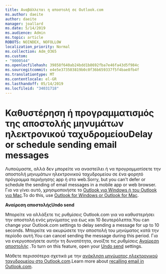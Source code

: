 ```yaml
---
title: Αναβάλλεται η αποστολή σε Outlook.com
ms.author: daeite
author: daeite
manager: joallard
ms.date: 5/14/2019
ms.audience: Admin
ms.topic: article
ROBOTS: NOINDEX, NOFOLLOW
localization_priority: Normal
ms.collection: Adm_O365
ms.custom:
- "9000544"
ms.openlocfilehash: 39858f640ab24bdd1b8692fba7e46fa43d5f984c
ms.sourcegitcommit: e4e5e373503819b0c0f36b659337f5f4bae8fb4f
ms.translationtype: MT
ms.contentlocale: el-GR
ms.lasthandoff: 05/14/2019
ms.locfileid: "34031718"
---
```

# <a name="delay-or-schedule-sending-email-messages"></a><span data-ttu-id="a14af-102">Καθυστέρηση ή προγραμματισμός της αποστολής μηνυμάτων ηλεκτρονικού ταχυδρομείου</span><span class="sxs-lookup"><span data-stu-id="a14af-102">Delay or schedule sending email messages</span></span>

<span data-ttu-id="a14af-103">Λυπούμαστε, αλλά δεν μπορείτε να αναστείλει ή να προγραμματίσετε την αποστολή μηνυμάτων ηλεκτρονικού ταχυδρομείου σε ένα φορητό πρόγραμμα περιήγησης app ή στο web.</span><span class="sxs-lookup"><span data-stu-id="a14af-103">Sorry, but you can't defer or schedule the sending of email messages in a mobile app or web browser.</span></span> <span data-ttu-id="a14af-104">Για να γίνει αυτό, χρησιμοποιήστε το [Outlook για Windows ή του Outlook για Mac](https://products.office.com/outlook/email-and-calendar-software-microsoft-outlook).</span><span class="sxs-lookup"><span data-stu-id="a14af-104">To do this, use [Outlook for Windows or Outlook for Mac](https://products.office.com/outlook/email-and-calendar-software-microsoft-outlook).</span></span>

<span data-ttu-id="a14af-105">**Αναίρεση αποστολής**</span><span class="sxs-lookup"><span data-stu-id="a14af-105">**Undo send**</span></span>

<span data-ttu-id="a14af-106">Μπορείτε να αλλάξετε τις ρυθμίσεις Outlook.com για να καθυστερήσει την αποστολή ενός μηνύματος για έως και 10 δευτερόλεπτα.</span><span class="sxs-lookup"><span data-stu-id="a14af-106">You can change your Outlook.com settings to delay sending a message for up to 10 seconds.</span></span> <span data-ttu-id="a14af-107">Μπορείτε να ακυρώσετε την αποστολή του μηνύματος κατά την περίοδο αυτή.</span><span class="sxs-lookup"><span data-stu-id="a14af-107">You can cancel sending the message during this period.</span></span> <span data-ttu-id="a14af-108">Για να ενεργοποιήσετε αυτήν τη δυνατότητα, ανοίξτε τις ρυθμίσεις [Αναίρεση αποστολής](https://outlook.live.com/mail/options/mail/messageContent/undoSend) .</span><span class="sxs-lookup"><span data-stu-id="a14af-108">To turn on this feature, open your [Undo send](https://outlook.live.com/mail/options/mail/messageContent/undoSend) settings.</span></span>

<span data-ttu-id="a14af-109">Μάθετε περισσότερα σχετικά με την [ανάκληση μηνύματος ηλεκτρονικού ταχυδρομείου στο Outlook.com](https://support.office.com/article/c069ddde-5282-4085-8f4c-d7b133324f8a).</span><span class="sxs-lookup"><span data-stu-id="a14af-109">Learn more about [recalling email in Outlook.com](https://support.office.com/article/c069ddde-5282-4085-8f4c-d7b133324f8a).</span></span>